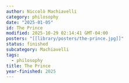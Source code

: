 ```yaml
---
author: Niccolò Machiavelli
category: philosophy
date: "2025-01-05"
id: The Prince
modified: 2025-10-29 02:14:41 GMT-04:00
posters: "[[library/posters/the-prince.jpg]]"
status: finished
subcategory: Machiavelli
tags:
  - philosophy
title: The Prince
year-finished: 2025
---
```

